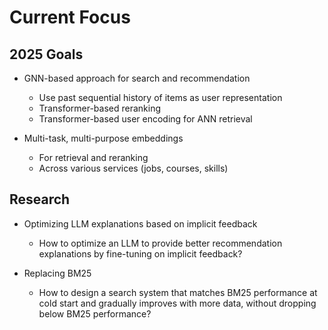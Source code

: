 # Current Focus

## 2025 Goals

- GNN-based approach for search and recommendation
    - Use past sequential history of items as user representation
    - Transformer-based reranking
    - Transformer-based user encoding for ANN retrieval

- Multi-task, multi-purpose embeddings
    - For retrieval and reranking
    - Across various services (jobs, courses, skills)

## Research

- Optimizing LLM explanations based on implicit feedback
    - How to optimize an LLM to provide better recommendation explanations by fine-tuning on implicit feedback?

- Replacing BM25
    - How to design a search system that matches BM25 performance at cold start and gradually improves with more data, without dropping below BM25 performance?